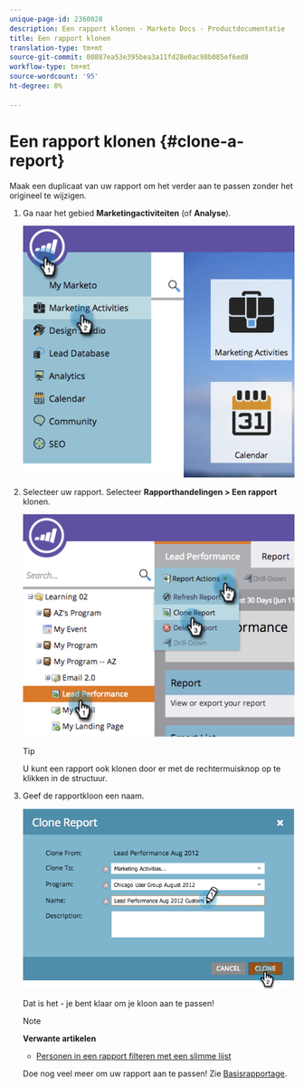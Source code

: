 ```yaml
---
unique-page-id: 2360028
description: Een rapport klonen - Marketo Docs - Productdocumentatie
title: Een rapport klonen
translation-type: tm+mt
source-git-commit: 00887ea53e395bea3a11fd28e0ac98b085ef6ed8
workflow-type: tm+mt
source-wordcount: '95'
ht-degree: 0%

---
```



# Een rapport klonen {#clone-a-report}

Maak een duplicaat van uw rapport om het verder aan te passen zonder het origineel te wijzigen.

1. Ga naar het gebied **Marketingactiviteiten** (of **Analyse**).

   ![](assets/image2014-9-16-14-3a23-3a46.png)

1. Selecteer uw rapport. Selecteer **Rapporthandelingen > Een rapport** klonen.

   ![](assets/image2014-9-16-14-3a23-3a53.png)

   >[!TIP]
   >
   >U kunt een rapport ook klonen door er met de rechtermuisknop op te klikken in de structuur.

1. Geef de rapportkloon een naam.

   ![](assets/image2014-9-16-14-3a23-3a57.png)

   Dat is het - je bent klaar om je kloon aan te passen!

   >[!NOTE]
   >
   >**Verwante artikelen**
   >
   >    
   >    
   >    * [Personen in een rapport filteren met een slimme lijst](../../../../product-docs/reporting/basic-reporting/editing-reports/filter-people-in-a-report-with-a-smart-list.md)


   Doe nog veel meer om uw rapport aan te passen! Zie [Basisrapportage](http://docs.marketo.com/display/docs/basic+reporting).

